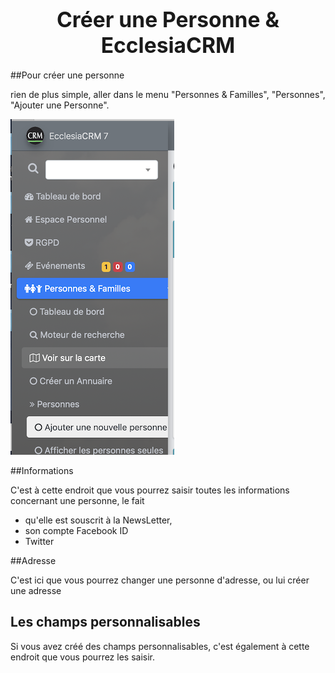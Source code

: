 # <center><big>Créer une Personne & Ecclesia**CRM** </big></center>


##Pour créer une personne

rien de plus simple, aller dans le menu "Personnes & Familles", "Personnes", "Ajouter une Personne".

![Screenshot](../../../img/person/admin/addPerson.png)

##Informations

C'est à cette endroit que vous pourrez saisir toutes les informations concernant une personne, le fait 

- qu'elle est souscrit à la NewsLetter, 
- son compte Facebook ID
- Twitter

##Adresse

C'est ici que vous pourrez changer une personne d'adresse, ou lui créer une adresse


## Les champs personnalisables

Si vous avez créé des champs personnalisables, c'est également à cette endroit que vous pourrez les saisir.


